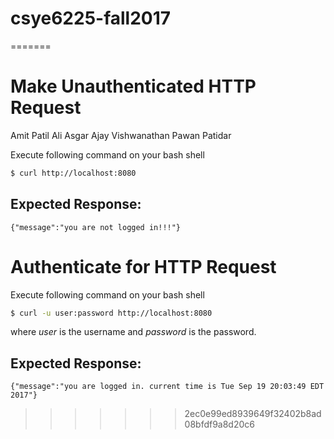 # csye6225-fall2017
=======
# Make Unauthenticated HTTP Request
Amit Patil
Ali Asgar
Ajay Vishwanathan
Pawan Patidar

Execute following command on your bash shell
``` bash
$ curl http://localhost:8080
```

## Expected Response:
```
{"message":"you are not logged in!!!"}
```

# Authenticate for HTTP Request

Execute following command on your bash shell
``` bash
$ curl -u user:password http://localhost:8080
```

where *user* is the username and *password* is the password.

## Expected Response:
 ```
 {"message":"you are logged in. current time is Tue Sep 19 20:03:49 EDT 2017"}
 ```
>>>>>>> 2ec0e99ed8939649f32402b8ad08bfdf9a8d20c6
